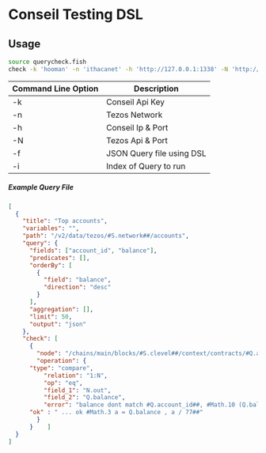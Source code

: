 
# Conseil Testing DSL

## Usage

```sh
source querycheck.fish
check -k 'hooman' -n 'ithacanet' -h 'http://127.0.0.1:1338' -N 'http://127.0.0.1:8732' -f queries/queriescheck.json -i 0
```

| Command Line Option | Description       |
|---------------------|-------------------|
| -k                  | Conseil Api Key   |
| -n                  | Tezos Network     |
| -h                  | Conseil Ip & Port |
| -N                  | Tezos Api & Port  |
| -f                  | JSON Query file using DSL |
| -i                  | Index of Query to run |


##### Example Query File 

```json
[
  {
    "title": "Top accounts",
    "variables": "",
    "path": "/v2/data/tezos/#S.network##/accounts",
    "query": {
      "fields": ["account_id", "balance"],
      "predicates": [],
      "orderBy": [
        {
          "field": "balance",
          "direction": "desc"
        }
      ],
      "aggregation": [],
      "limit": 50,
      "output": "json"
    },
    "check": [
      {
        "node": "/chains/main/blocks/#S.clevel##/context/contracts/#Q.account_id##/balance",
        "operation": {
	  "type": "compare",
          "relation": "1:N",
          "op": "eq",
          "field_1": "N.out",
          "field_2": "Q.balance",
          "error": "balance dont match #Q.account_id##, #Math.10 (Q.balance - N.out) / N.out  * 100##",
	  "ok" : " ... ok #Math.3 a = Q.balance , a / 77##"
        }
      }    ]
  }
]
```

